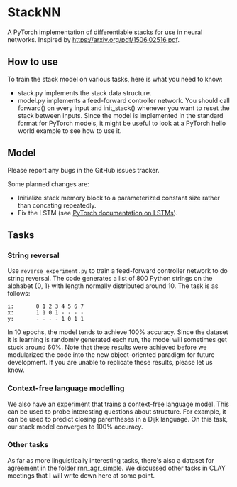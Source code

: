 # StackNN
A PyTorch implementation of differentiable stacks for use in neural networks. Inspired by https://arxiv.org/pdf/1506.02516.pdf.

## How to use

To train the stack model
on various tasks, here is what you need to know:

* stack.py implements the stack data structure.
* model.py implements a feed-forward controller network. You should
call forward() on every input and init_stack() whenever you want to
reset the stack between inputs. Since the model is implemented in the
standard format for PyTorch models, it might be useful to look at a
PyTorch hello world example to see how to use it.

## Model

Please report any bugs in the GitHub issues tracker.

Some planned changes are:
* Initialize stack memory block to a parameterized constant size rather than concating repeatedly.
* Fix the LSTM (see [PyTorch documentation on LSTMs](http://pytorch.org/docs/master/nn.html)).

## Tasks

### String reversal

Use `reverse_experiment.py` to train a feed-forward controller network to do string reversal. The code generates a list of 800 Python strings on the alphabet {0, 1} with length normally distributed around 10. The task is as follows:

~~~~
i:       0 1 2 3 4 5 6 7
x:       1 1 0 1 - - - -
y:       - - - - 1 0 1 1
~~~~

In 10 epochs, the model tends to achieve 100% accuracy. Since the dataset it is learning is randomly generated each run, the model will sometimes get stuck around 60%. Note that these results were achieved before we modularized the code into the new object-oriented paradigm for future development. If you are unable to replicate these results, please let us know.

### Context-free language modelling

We also have an experiment that trains a context-free language model. This can be used to probe interesting questions about structure. For example, it can be used to predict closing parentheses in a Dijk language. On this task, our stack model converges to 100% accuracy.

### Other tasks

As far as more linguistically interesting tasks, there's also a dataset for agreement in the
folder rnn_agr_simple. We discussed other tasks in CLAY meetings that I will write down here at some point.
